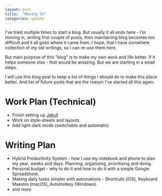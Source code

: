 ```yaml
---
layout: post
title:  "Moving In"
categories: update
---
```


I've tried multiple times to start a blog. But usually it all ends here - I'm moving in, writing first couple of posts, then maintaining blog becomes too difficult and it all goes where it came from. I hope, that I have somwhere collection of my old writings, so I can re-use them here.

But main purpose of this "blog" is to make my own work and life better. If it helps someone else - that would be amazing. But we are starting in a small steps.

I will use this blog post to keep a list of things I should do to make this place better. And list of future posts that are the reason I've started all this again.

# Work Plan (Technical)
* Finish setting up [Jekyll][getting-started]
* Work on style-sheets and layouts
* Add light-dark mode (switchable and automatic)

# Writing Plan
* Hybrid Productivity System - how I use my notebook and phone to plan my year, weeks and days. Planning, organising, prioritising and doing.
* Personal budget - why to do it and how to do it with a simple Google Spreadsheet.
* Making daily tasks simpler with automations - Shortcuts (iOS), Keyboard Maestro (macOS), AutoHotkey (Windows).
* and more

[getting-started]: https://www.aleksandrhovhannisyan.com/blog/dev/getting-started-with-jekyll-and-github-pages/#front-matter-defaults
